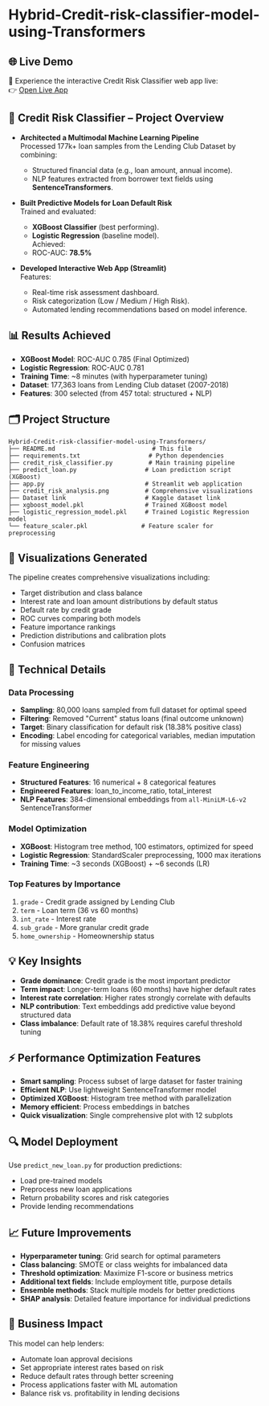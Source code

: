 # Hybrid-Credit-risk-classifier-model-using-Transformers

## 🌐 Live Demo

🚀 Experience the interactive Credit Risk Classifier web app live:  
👉 [Open Live App](https://hybrid-credit-risk-classifier-model-using-transformers-aksheet.streamlit.app/)



## 🚀 Credit Risk Classifier – Project Overview

- **Architected a Multimodal Machine Learning Pipeline**  
  Processed 177k+ loan samples from the Lending Club Dataset by combining:
    - Structured financial data (e.g., loan amount, annual income).
    - NLP features extracted from borrower text fields using **SentenceTransformers**.

- **Built Predictive Models for Loan Default Risk**  
  Trained and evaluated:
    - **XGBoost Classifier** (best performing).
    - **Logistic Regression** (baseline model).  
  Achieved:
    - ROC-AUC: **78.5%**

- **Developed Interactive Web App (Streamlit)**  
  Features:
    - Real-time risk assessment dashboard.
    - Risk categorization (Low / Medium / High Risk).
    - Automated lending recommendations based on model inference.


## 📊 Results Achieved
- **XGBoost Model**: ROC-AUC 0.785 (Final Optimized)
- **Logistic Regression**: ROC-AUC 0.781
- **Training Time**: ~8 minutes (with hyperparameter tuning)
- **Dataset**: 177,363 loans from Lending Club dataset (2007-2018)
- **Features**: 300 selected (from 457 total: structured + NLP)

## 🗂 Project Structure
```
Hybrid-Credit-risk-classifier-model-using-Transformers/
├── README.md                           # This file
├── requirements.txt                   # Python dependencies
├── credit_risk_classifier.py          # Main training pipeline
├── predict_loan.py                   # Loan prediction script (XGBoost)
├── app.py                            # Streamlit web application
├── credit_risk_analysis.png          # Comprehensive visualizations
├── Dataset link                      # Kaggle dataset link 
├── xgboost_model.pkl                 # Trained XGBoost model
├── logistic_regression_model.pkl     # Trained Logistic Regression model
└── feature_scaler.pkl               # Feature scaler for preprocessing
```


## 🎨 Visualizations Generated
The pipeline creates comprehensive visualizations including:
- Target distribution and class balance
- Interest rate and loan amount distributions by default status
- Default rate by credit grade
- ROC curves comparing both models
- Feature importance rankings
- Prediction distributions and calibration plots
- Confusion matrices

## 🔧 Technical Details

### Data Processing
- **Sampling**: 80,000 loans sampled from full dataset for optimal speed
- **Filtering**: Removed "Current" status loans (final outcome unknown)
- **Target**: Binary classification for default risk (18.38% positive class)
- **Encoding**: Label encoding for categorical variables, median imputation for missing values

### Feature Engineering
- **Structured Features**: 16 numerical + 8 categorical features
- **Engineered Features**: loan_to_income_ratio, total_interest
- **NLP Features**: 384-dimensional embeddings from `all-MiniLM-L6-v2` SentenceTransformer

### Model Optimization
- **XGBoost**: Histogram tree method, 100 estimators, optimized for speed
- **Logistic Regression**: StandardScaler preprocessing, 1000 max iterations
- **Training Time**: ~3 seconds (XGBoost) + ~6 seconds (LR)

### Top Features by Importance
1. `grade` - Credit grade assigned by Lending Club
2. `term`  - Loan term (36 vs 60 months)
3. `int_rate` - Interest rate
4. `sub_grade`  - More granular credit grade
5. `home_ownership`  - Homeownership status

## 💡 Key Insights
- **Grade dominance**: Credit grade is the most important predictor
- **Term impact**: Longer-term loans (60 months) have higher default rates
- **Interest rate correlation**: Higher rates strongly correlate with defaults
- **NLP contribution**: Text embeddings add predictive value beyond structured data
- **Class imbalance**: Default rate of 18.38% requires careful threshold tuning

## ⚡ Performance Optimization Features
- **Smart sampling**: Process subset of large dataset for faster training
- **Efficient NLP**: Use lightweight SentenceTransformer model
- **Optimized XGBoost**: Histogram tree method with parallelization
- **Memory efficient**: Process embeddings in batches
- **Quick visualization**: Single comprehensive plot with 12 subplots

## 🔍 Model Deployment
Use `predict_new_loan.py` for production predictions:
- Load pre-trained models
- Preprocess new loan applications
- Return probability scores and risk categories
- Provide lending recommendations

## 📈 Future Improvements
- **Hyperparameter tuning**: Grid search for optimal parameters
- **Class balancing**: SMOTE or class weights for imbalanced data
- **Threshold optimization**: Maximize F1-score or business metrics
- **Additional text fields**: Include employment title, purpose details
- **Ensemble methods**: Stack multiple models for better predictions
- **SHAP analysis**: Detailed feature importance for individual predictions

## 📝 Business Impact
This model can help lenders:
- Automate loan approval decisions
- Set appropriate interest rates based on risk
- Reduce default rates through better screening
- Process applications faster with ML automation
- Balance risk vs. profitability in lending decisions

